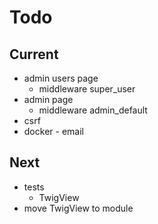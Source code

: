 # Todo

## Current

- admin users page
  - middleware super_user
- admin page
  - middleware admin_default
- csrf
- docker - email

## Next

- tests  
  - TwigView  
- move TwigView to module  
